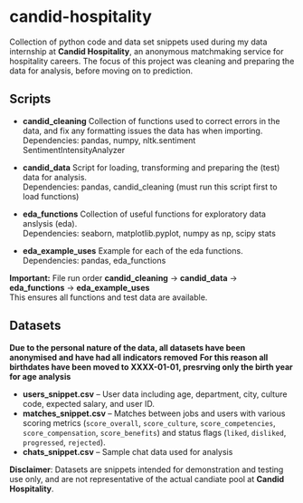 # candid-hospitality
Collection of python code and data set snippets used during my data internship at **Candid Hospitality**, an anonymous matchmaking service for hospitality careers.
The focus of this project was cleaning and preparing the data for analysis, before moving on to prediction.

## Scripts

- **candid_cleaning** Collection of functions used to correct errors in the data, and fix any formatting issues the data has when importing.<br>
  Dependencies: pandas, numpy, nltk.sentiment SentimentIntensityAnalyzer

- **candid_data** Script for loading, transforming and preparing the (test) data for analysis.<br>
  Dependencies: pandas, candid_cleaning (must run this script first to load functions)

- **eda_functions** Collection of useful functions for exploratory data anslysis (eda).<br>
  Dependencies: seaborn, matplotlib.pyplot, numpy as np, scipy stats

- **eda_example_uses** Example for each of the eda functions. <br>
  Dependencies: pandas, eda_functions

**Important:** File run order **candid_cleaning** -> **candid_data** -> **eda_functions** -> **eda_example_uses** <br>
  This ensures all functions and test data are available.


## Datasets

**Due to the personal nature of the data, all datasets have been anonymised and have had all indicators removed**
**For this reason all birthdates have been moved to XXXX-01-01, presrving only the birth year for age analysis**

- **users_snippet.csv** – User data including age, department, city, culture code, expected salary, and user ID.
- **matches_snippet.csv** – Matches between jobs and users with various scoring metrics (`score_overall`, `score_culture`, `score_competencies`, `score_compensation`, `score_benefits`) and status flags (`liked`, `disliked`, `progressed`, `rejected`).
- **chats_snippet.csv** – Sample chat data used for analysis

**Disclaimer**: Datasets are snippets intended for demonstration and testing use only, and are not representative of the actual candiate pool at **Candid Hospitality**.


